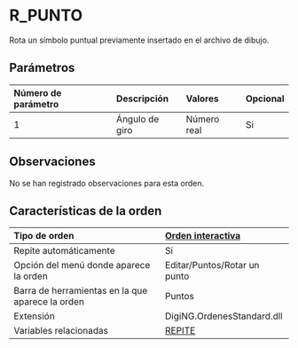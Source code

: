 # R\_PUNTO

Rota un símbolo puntual previamente insertado en el archivo de dibujo.

## Parámetros

| Número de parámetro | Descripción | Valores | Opcional |
| :--- | :--- | :--- | :--- |
| 1 | Ángulo de giro | Número real | Si |

## Observaciones

No se han registrado observaciones para esta orden.

## Características de la orden

| Tipo de orden | [Orden interactiva](r-punto.md) |
| :--- | :--- |
| Repite automáticamente | Si |
| Opción del menú donde aparece la orden | Editar/Puntos/Rotar un punto |
| Barra de herramientas en la que aparece la orden | Puntos |
| Extensión | DigiNG.OrdenesStandard.dll |
| Variables relacionadas | [REPITE](https://github.com/digi21/docs/tree/7fc627c885c16fb88afc7cc05a6df2a2f4a54563/digi3d-net/referencia/digi3d.net/ventana-de-dibujo/ordenes/r/REPITE.html) |

